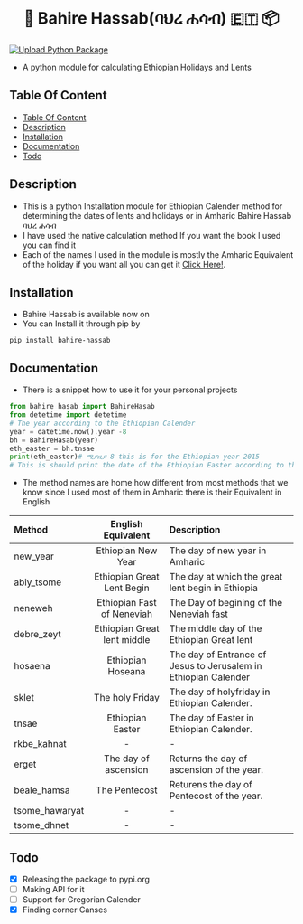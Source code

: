 <h1 align="center">📆 Bahire Hassab(ባህረ ሐሳብ) 🇪🇹 📦 </h1>

 [![Upload Python Package](https://github.com/hunderaweke/bahire-hasab/actions/workflows/python-publish.yml/badge.svg)](https://github.com/hunderaweke/bahire-hasab/actions/workflows/python-publish.yml)
 
 
- A python module for calculating Ethiopian Holidays and Lents
## Table Of Content
- [Table Of Content](#table-of-content)
- [Description](#description)
- [Installation](#installation)
- [Documentation](#documentation)
- [Todo](#todo)
## Description
- This is a python Installation module for Ethiopian Calender method for determining the dates of lents and holidays or in Amharic Bahire Hassab ባህረ ሐሳብ
- I have used the native calculation method If you want the book I used you can find it [](#)
- Each of the names I used in the module is mostly the Amharic Equivalent of the holiday if you want all you can get it <a href="https://drive.google.com/file/d/1e7AukagokWlEiuz_0YtZ8Oz3RcUoQaLC/view?usp=sharing" target="_blank">Click Here!</a>.
## Installation
- Bahire Hassab is available now on [](#https://pypi.org/)
- You can Install it through pip by
 ```pip
 pip install bahire-hassab
 ```
## Documentation
- There is a snippet how to use it for your personal projects
```python
from bahire_hasab import BahireHasab
from detetime import detetime
# The year according to the Ethiopian Calender
year = datetime.now().year -8
bh = BahireHasab(year)
eth_easter = bh.tnsae
print(eth_easter)# ሚያዚያ 8 this is for the Ethiopian year 2015
# This is should print the date of the Ethiopian Easter according to the Ethiopian Calendar
```
- The method names are home how different from most methods that we know since I used most of them in Amharic there is their Equivalent in English

|Method|English Equivalent|Description|
|:-----|:-----------:  |     :----|
|new_year|Ethiopian New Year|The day of new year in Amharic|
|abiy_tsome|Ethiopian Great Lent Begin|The day at which the great lent begin in Ethiopia|
|neneweh|Ethiopian Fast of Neneviah|The Day of begining of the Neneviah fast|
|debre_zeyt|Ethiopian Great lent middle|The middle day of the Ethiopian Great lent|
|hosaena|Ethiopian Hoseana|The day of Entrance of Jesus to Jerusalem in Ethiopian Calender|
|sklet|The holy Friday|The day of holyfriday in Ethiopian Calender.|
|tnsae|Ethiopian Easter|The day of Easter in Ethiopian Calender.|
|rkbe_kahnat| - | - |
|erget|The day of ascension|Returns the day of ascension of the year.|
|beale_hamsa|The Pentecost|Returens the day of Pentecost of the year.|
|tsome_hawaryat|-|-|
|tsome_dhnet|-|-|


## Todo
- [x] Releasing the package to pypi.org
- [ ] Making API for it 
- [ ] Support for Gregorian Calender
- [x] Finding corner Canses  
